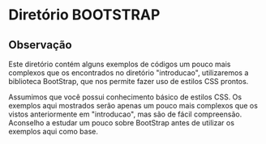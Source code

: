 # **Diretório BOOTSTRAP**

## **Observação**

Este diretório contém alguns exemplos de códigos um pouco mais complexos que os encontrados no diretório "introducao",
utilizaremos a biblioteca BootStrap, que nos permite fazer uso de estilos CSS prontos.

Assumimos que você possui conhecimento básico de estilos CSS. Os exemplos aqui mostrados serão apenas um pouco mais complexos
que os vistos anteriormente em "introducao", mas são de fácil compreensão. Aconselho a estudar um pouco sobre BootStrap antes
de utilizar os exemplos aqui como base.
